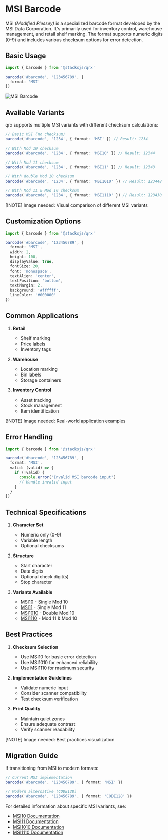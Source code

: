 # MSI Barcode

MSI _(Modified Plessey)_ is a specialized barcode format developed by the MSI Data Corporation. It's primarily used for inventory control, warehouse management, and retail shelf marking. The format supports numeric digits (0-9) and includes various checksum options for error detection.

## Basic Usage

```ts
import { barcode } from '@stacksjs/qrx'

barcode('#barcode', '123456789', {
  format: 'MSI'
})
```

![MSI Barcode](http://i.imgur.com/cm4ZQpE.png)

## Available Variants

qrx supports multiple MSI variants with different checksum calculations:

```ts
// Basic MSI (no checksum)
barcode('#barcode', '1234', { format: 'MSI' }) // Result: 1234

// With Mod 10 checksum
barcode('#barcode', '1234', { format: 'MSI10' }) // Result: 12344

// With Mod 11 checksum
barcode('#barcode', '1234', { format: 'MSI11' }) // Result: 12343

// With double Mod 10 checksum
barcode('#barcode', '1234', { format: 'MSI1010' }) // Result: 123448

// With Mod 11 & Mod 10 checksum
barcode('#barcode', '1234', { format: 'MSI1110' }) // Result: 123430
```

[!NOTE] Image needed: Visual comparison of different MSI variants

## Customization Options

```ts
import { barcode } from '@stacksjs/qrx'

barcode('#barcode', '123456789', {
  format: 'MSI',
  width: 2,
  height: 100,
  displayValue: true,
  fontSize: 20,
  font: 'monospace',
  textAlign: 'center',
  textPosition: 'bottom',
  textMargin: 2,
  background: '#ffffff',
  lineColor: '#000000'
})
```

## Common Applications

1. **Retail**
   - Shelf marking
   - Price labels
   - Inventory tags

2. **Warehouse**
   - Location marking
   - Bin labels
   - Storage containers

3. **Inventory Control**
   - Asset tracking
   - Stock management
   - Item identification

[!NOTE] Image needed: Real-world application examples

## Error Handling

```ts
import { barcode } from '@stacksjs/qrx'

barcode('#barcode', '123456789', {
  format: 'MSI',
  valid: (valid) => {
    if (!valid) {
      console.error('Invalid MSI barcode input')
      // Handle invalid input
    }
  }
})
```

## Technical Specifications

1. **Character Set**
   - Numeric only (0-9)
   - Variable length
   - Optional checksums

2. **Structure**
   - Start character
   - Data digits
   - Optional check digit(s)
   - Stop character

3. **Variants Available**
   - [MSI10](./MSI10) - Single Mod 10
   - [MSI11](./MSI11) - Single Mod 11
   - [MSI1010](./MSI1010) - Double Mod 10
   - [MSI1110](./MSI1110) - Mod 11 & Mod 10

## Best Practices

1. **Checksum Selection**
   - Use MSI10 for basic error detection
   - Use MSI1010 for enhanced reliability
   - Use MSI1110 for maximum security

2. **Implementation Guidelines**
   - Validate numeric input
   - Consider scanner compatibility
   - Test checksum verification

3. **Print Quality**
   - Maintain quiet zones
   - Ensure adequate contrast
   - Verify scanner readability

[!NOTE] Image needed: Best practices visualization

## Migration Guide

If transitioning from MSI to modern formats:

```ts
// Current MSI implementation
barcode('#barcode', '123456789', { format: 'MSI' })

// Modern alternative (CODE128)
barcode('#barcode', '123456789', { format: 'CODE128' })
```

For detailed information about specific MSI variants, see:

- [MSI10 Documentation](./MSI10.md)
- [MSI11 Documentation](./MSI11.md)
- [MSI1010 Documentation](./MSI1010.md)
- [MSI1110 Documentation](./MSI1110.md)
